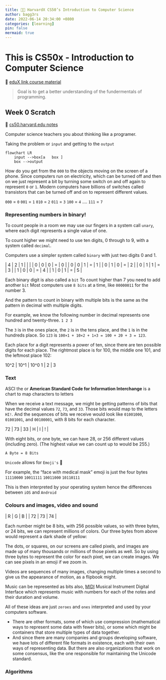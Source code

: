 ```yaml
---
title: 👨‍💻 HarvardX CS50’s Introduction to Computer Science
author: bagg3rs
date: 2022-06-14 20:34:00 +0800
categories: [learning]
pin: false
mermaid: true
---
```


# This is CS50x - Introduction to Computer Science

📖 [eduX link course material](https://learning.edx.org/course/course-v1:HarvardX+CS50+X/block-v1:HarvardX+CS50+X+type@sequential+block@3c550787b1d1470bbdba91d14392bd43)

>
>  Goal is to get a better understanding of the fundermentals of programming.

## Week 0 Scratch

📝 [cs50.harvard.edu notes](https://cs50.harvard.edu/x/2022/notes/0/)

Computer science teachers you about thinking like a programer. 

Taking the problem or `input` and getting to the `output`

```mermaid
flowchart LR
    input -->box[a   box ]
    box -->output
```
How do you get from the `000` to the objects moving on the screen of a phone.
Since computers run on electricity, which can be turned off and then on we just represent a bit by turning some switch on and off again to represent `0` or `1`.
Modern computers have billions of switches called transistors that can be turned off and on to represent different values. 

`000` = `0`
`001` = `1`
`010` = `2`
`011` = `3`
`100` = `4`
....
`111` = `7`

### Representing numbers in binary! 

To count people in a room we may use our fingers in a system call `unary`, where each digit represents a single value of one. 

To count higher we might need to use ten digits, 0 through to 9, with a system called `decimal`.

Computers use a simpler system called `binary` with just two digits 0 and 1.

| 4 | 2 | 1 | | |
| 0 | 0 | 0 | = | 0 |
| 0 | 0 | 1 | = | 1 |
| 0 | 1 | 0 | = | 2 |
| 0 | 1 | 1 | = | 3 |
| 1 | 0 | 0 | = | 4 |
| 1 | 0 | 1 | = | 5 |

Each binary digit is also called a `bit`
To count higher than 7 you need to  add another `bit` 
Most computers use `8 bits` at a time, like `00000011` for the number 3. 

And the pattern to count in binary with multiple bits is the same as the pattern in decimal with multiple digits.

For example, we know the following number in decimal represents one hundred and twenty-three.
`1 2 3`

The `3` is in the ones place, the `2` is in the tens place, and the `1` is in the hundreds place.
So `123` is `100×1 + 10×2 + 1×3 = 100 + 20 + 3 = 123`.

Each place for a digit represents a power of ten, since there are ten possible digits for each place. The rightmost place is for 100, the middle one 101, and the leftmost place 102:

10^2 | 10^1 | 10^0
1 |  2 |  3

### Text 

ASCI the or **American Standard Code for Information Interchange** is a chart to map characters to letters

When we receive a text message, we might be getting patterns of bits that have the decimal values `72`, `73`, and `33`. Those bits would map to the letters `HI!`. And the sequences of bits we receive would look like `01001000`, `01001001`, and `00100001`, with 8 bits for each character.

72 | 73 | 33 |
H | I | ! | 

With eight bits, or one byte, we can have 28, or 256 different values (including zero). (The highest value we can count up to would be 255.)

`A Byte = 8 Bits`

`Unicode` allows for `Emoji's` 🥳 

For example, the “face with medical mask” emoji is just the four bytes `11110000` `10011111` `10011000` `10110111`

This is then interpreted by your operating system hence the differences between `iOS` and `Android` 

### Colours and images, video and sound

| R | G | B |
| 72 | 73 | 74 |

Each number might be 8 bits, with 256 possible values, so with three bytes, or 24 bits, we can represent millions of colors. Our three bytes from above would represent a dark shade of yellow:

The dots, or squares, on our screens are called pixels, and images are made up of many thousands or millions of those pixels as well. So by using three bytes to represent the color for each pixel, we can create images. We can see pixels in an emoji if we zoom in. 

Videos are sequences of many images, changing multiple times a second to give us the appearance of motion, as a flipbook might.

Music can be represented as bits also, [MIDI](https://en.wikipedia.org/wiki/MIDI) Musical Instrument Digital Interface which represents music with numbers for each of the notes and their duration and volume.

All of these ideas are just `zeroes` and `ones` interpreted and used by your computers software.

 - There are other formats, some of which use compression (mathematical ways to represent some data with fewer bits), or some which might be containers that store multiple types of data together.
 - And since there are many companies and groups developing software, we have lots of different file formats in existence, each with their own ways of representing data. But there are also organizations that work on some consensus, like the one responsible for maintaining the Unicode standard.

### Algorithms 


